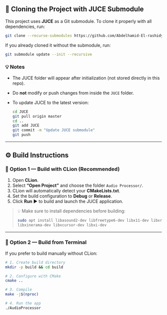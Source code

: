 ## 🧩 Cloning the Project with JUCE Submodule

This project uses **JUCE** as a Git submodule.
To clone it properly with all dependencies, run:

```bash
git clone --recurse-submodules https://github.com/Abdelhamid-El-rashidy/Audio-Processor.git
```

If you already cloned it without the submodule, run:

```bash
git submodule update --init --recursive
```

### 💡 Notes

* The JUCE folder will appear after initialization (not stored directly in this repo).
* Do **not** modify or push changes from inside the `JUCE` folder.
* To update JUCE to the latest version:

  ```bash
  cd JUCE
  git pull origin master
  cd ..
  git add JUCE
  git commit -m "Update JUCE submodule"
  git push
  ```

---

## ⚙️ Build Instructions

### 🧱 Option 1 — Build with CLion (Recommended)

1. Open **CLion**.
2. Select **“Open Project”** and choose the folder `Audio Processor/`.
3. CLion will automatically detect your **CMakeLists.txt**.
4. Set the build configuration to **Debug** or **Release**.
5. Click **Run ▶️** to build and launch the JUCE application.

> 💡 Make sure to install dependencies before building:
>
> ```bash
> sudo apt install libasound2-dev libfreetype6-dev libx11-dev libxrandr-dev \
> libxinerama-dev libxcursor-dev libxi-dev
> ```

---

### 🧰 Option 2 — Build from Terminal

If you prefer to build manually without CLion:

```bash
# 1. Create build directory
mkdir -p build && cd build

# 2. Configure with CMake
cmake ..

# 3. Compile
make -j$(nproc)

# 4. Run the app
./AudioProcessor
```
